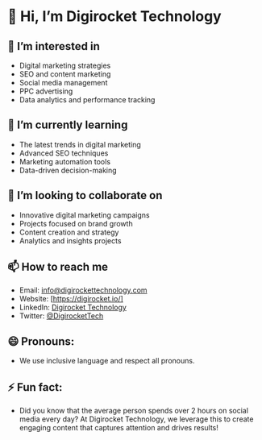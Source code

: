 # 👋 Hi, I’m Digirocket Technology

## 👀 I’m interested in 
- Digital marketing strategies
- SEO and content marketing
- Social media management
- PPC advertising
- Data analytics and performance tracking

## 🌱 I’m currently learning 
- The latest trends in digital marketing
- Advanced SEO techniques
- Marketing automation tools
- Data-driven decision-making

## 💞️ I’m looking to collaborate on 
- Innovative digital marketing campaigns
- Projects focused on brand growth
- Content creation and strategy
- Analytics and insights projects

## 📫 How to reach me 
- Email: info@digirockettechnology.com
- Website: [https://digirocket.io/]
- LinkedIn: [Digirocket Technology](https://www.linkedin.com/company/digirockettechnology)
- Twitter: [@DigirocketTech](https://twitter.com/DigirocketTech)

## 😄 Pronouns: 
- We use inclusive language and respect all pronouns.

## ⚡ Fun fact: 
- Did you know that the average person spends over 2 hours on social media every day? At Digirocket Technology, we leverage this to create engaging content that captures attention and drives results!
